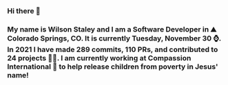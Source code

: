 ### Hi there 👋

### My name is Wilson Staley and I am a Software Developer in ⛰ Colorado Springs, CO.  It is currently Tuesday, November 30 ⌚. In 2021 I have made 289 commits, 110 PRs, and contributed to 24 projects 👨‍💻. I am currently working at Compassion International 🏢 to help release children from poverty in Jesus' name!